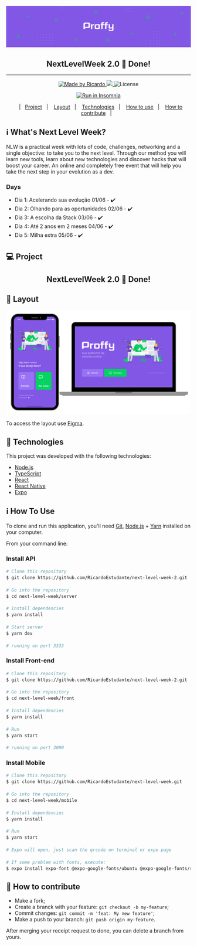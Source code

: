 <p align="center">
    <img src="./img/logo.png">
  </p>

  <h2 align="center"> 
    NextLevelWeek 2.0 🚀 Done!
  </h2>

---

<p align="center">	
  <a href="https://www.linkedin.com/in/ricardo-carvalho-ba865a123/">
    <img alt="Made by Ricardo" src="https://img.shields.io/badge/made%20by-Ricardo-%2304D361">
  </a>

  <a aria-label="Completed" href="https://nextlevelweek.com/aulas/booster/1/edicao/1">
    <img src="https://img.shields.io/badge/NLW-done-brightgreen?logo=data:image/png;base64,iVBORw0KGgoAAAANSUhEUgAAABAAAAAQCAMAAAAoLQ9TAAAALVBMVEVHcExxWsF0XMJzXMJxWcFsUsD///9jRrzY0u6Xh9Gsn9n39fyMecy0qd2bjNJWBT0WAAAABHRSTlMA2Do606wF2QAAAGlJREFUGJVdj1cWwCAIBLEsRU3uf9xobDH8+GZwUYi8i6ucJwrxKE+7D0G9Q4vlYqtmCSjndr4CgCgzlyFgfKfKCVO0LrPKjmiqMxGXkJwNnXskqWG+1oSM+BSwD8f29YLNjvx/OQrn+g99oQSoNmt3PgAAAABJRU5ErkJggg=="></img>
  </a>
  <img alt="License" src="https://img.shields.io/badge/license-MIT-brightgreen">
</p>

<p align="center">
  <a href="https://insomnia.rest/run/?label=NLW%201.0%20-%20Ecoleta&uri=https%3A%2F%2Fraw.githubusercontent.com%2FDanielObara%2FNLW-1.0%2Fmaster%2Fbackend%2FInsomnia.json" target="_blank"><img src="https://insomnia.rest/images/run.svg" alt="Run in Insomnia">
  </a>
</p>
<p align="center">
  &nbsp;&nbsp;&nbsp;|&nbsp;&nbsp;&nbsp;<a href="#-project">Project</a>&nbsp;&nbsp;&nbsp;|&nbsp;&nbsp;&nbsp;
  <a href="#-Layout">Layout</a>&nbsp;&nbsp;&nbsp;|&nbsp;&nbsp;&nbsp;
  <a href="#rocket-Technologies">Technologies</a>&nbsp;&nbsp;&nbsp;|&nbsp;&nbsp;&nbsp;
  <a href="#-how-to-use">How to use</a>&nbsp;&nbsp;&nbsp;|&nbsp;&nbsp;&nbsp;
  <a href="#-how-to-contribute">How to contribute</a>&nbsp;&nbsp;&nbsp;|&nbsp;&nbsp;&nbsp;
</p>

## :information_source: What's Next Level Week?

NLW is a practical week with lots of code, challenges, networking and a single objective: to take you to the next level.
Through our method you will learn new tools, learn about new technologies and discover hacks that will boost your career.
An online and completely free event that will help you take the next step in your evolution as a dev.

### Days
- Dia 1: Acelerando sua evolução 01/06 - :heavy_check_mark:
- Dia 2: Olhando para as oportunidades 02/06 - :heavy_check_mark:
- Dia 3: A escolha da Stack 03/06 - :heavy_check_mark:
- Dia 4: Até 2 anos em 2 meses 04/06 - :heavy_check_mark:
- Dia 5: Milha extra 05/06 - :heavy_check_mark:

## 💻 Project

<h2 align="center"> 
    NextLevelWeek 2.0 🚀 Done!
  </h2>

## 🔖 Layout

<p align="center">
    <img src="./img/design.png">
 </p>

To access the layout use [Figma](https://www.figma.com/file/a9hAM4EE8lF9iIZUckXUxL/Proffy-Web-(Copy)?node-id=0%3A1).

## :rocket: Technologies

This project was developed with the following technologies:

- [Node.js][nodejs]
- [TypeScript][typescript]
- [React][reactjs]
- [React Native][rn]
- [Expo][expo]

## :information_source: How To Use

To clone and run this application, you'll need [Git](https://git-scm.com), [Node.js][nodejs] + [Yarn][yarn] installed on your computer.

From your command line:

### Install API 

```bash
# Clone this repository
$ git clone https://github.com/RicardoEstudante/next-level-week-2.git

# Go into the repository
$ cd next-level-week/server

# Install dependencies
$ yarn install

# Start server
$ yarn dev

# running on port 3333
```

### Install Front-end

```bash
# Clone this repository
$ git clone https://github.com/RicardoEstudante/next-level-week-2.git

# Go into the repository
$ cd next-level-week/front

# Install dependencies
$ yarn install

# Run
$ yarn start

# running on port 3000
```

### Install Mobile

```bash
# Clone this repository
$ git clone https://github.com/RicardoEstudante/next-level-week.git

# Go into the repository
$ cd next-level-week/mobile

# Install dependencies
$ yarn install

# Run
$ yarn start

# Expo will open, just scan the qrcode on terminal or expo page

# If some problem with fonts, execute:
$ expo install expo-font @expo-google-fonts/ubuntu @expo-google-fonts/roboto

```

## 🤔 How to contribute

-  Make a fork;
-  Create a branck with your feature: `git checkout -b my-feature`;
-  Commit changes: `git commit -m 'feat: My new feature'`;
-  Make a push to your branch: `git push origin my-feature`.

After merging your receipt request to done, you can delete a branch from yours.

[nodejs]: https://nodejs.org/
[typescript]: https://www.typescriptlang.org/
[expo]: https://expo.io/
[reactjs]: https://reactjs.org
[rn]: https://facebook.github.io/react-native/
[yarn]: https://yarnpkg.com/
